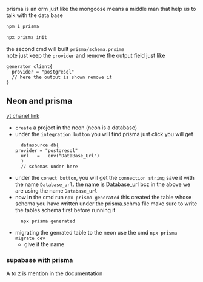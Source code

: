 prisma is an orm just like the mongoose means a middle man that help us to talk with the data base 

```cmd 
npm i prisma
```

```cmd 
npx prisma init
```

the second cmd will built `prisma/schema.prsima`  
note just keep the `provider` and remove the output field 
just like 

```prisma
generator client{
  provider = "postgresql" 
  // here the output is shown remove it 
}

```

## Neon and prisma 

[yt chanel link](https://youtu.be/eGlvq4u_i08?si=oNK6VM58xrYQDkgE)

- `create` a project in the neon (neon is a database) 
- under the `integration button` you will find prisma just click you will get 
  ```prisma 
    datasource db{
  provider = "postgresql" 
    url   =   env("DataBase_Url")
    }
    // schemas under here 
  ```
- under the `conect button`, you will get the `connection string` save it with the name `Database_url`. the name is Database_url bcz in the above we are using the name `Database_url`
- now in the cmd run `npx prisma generated` this created the table whose schema you have written under the prisma.schma file make sure to write the tables schema first before running it 
  ```cmd
    npx prisma generated
  ```
- migrating the genrated table to the neon use the cmd `npx prisma migrate dev` 
  - give it the name
### supabase with prisma 

A to z is mention in the documentation 